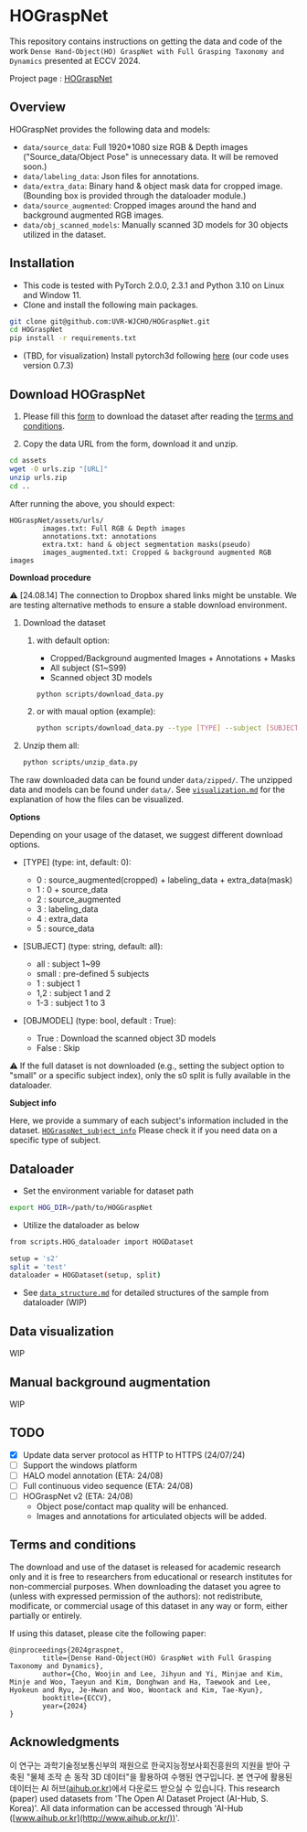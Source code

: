 # HOGraspNet
This repository contains instructions on getting the data and code of the work `Dense Hand-Object(HO) GraspNet with Full Grasping Taxonomy and Dynamics` presented at ECCV 2024.

Project page : [HOGraspNet](https://hograspnet2024.github.io/)


## Overview
HOGraspNet provides the following data and models:
- `data/source_data`: Full 1920*1080 size RGB & Depth images ("Source_data/Object Pose" is unnecessary data. It will be removed soon.)
- `data/labeling_data`: Json files for annotations.
- `data/extra_data`: Binary hand & object mask data for cropped image. (Bounding box is provided through the dataloader module.)
- `data/source_augmented`: Cropped images around the hand and background augmented RGB images.
- `data/obj_scanned_models`: Manually scanned 3D models for 30 objects utilized in the dataset.

<!-- See [`data_structure.md`](./docs/data_structure.md) for an explanation of the data you will download. -->

## Installation

- This code is tested with PyTorch 2.0.0, 2.3.1 and Python 3.10 on Linux and Window 11.
- Clone and install the following main packages.
```bash
git clone git@github.com:UVR-WJCHO/HOGraspNet.git
cd HOGraspNet
pip install -r requirements.txt
```
- (TBD, for visualization) Install pytorch3d following [here](https://github.com/facebookresearch/pytorch3d) (our code uses version 0.7.3)



## Download HOGraspNet

1. Please fill this [form](https://forms.gle/UqH15zN2PiBGQDUs7) to download the dataset after reading the [terms and conditions](#terms).

2. Copy the data URL from the form, download it and unzip.

```bash
cd assets
wget -O urls.zip "[URL]"
unzip urls.zip
cd ..
```


After running the above, you should expect:
<!-- HOGraspNet/assets/checksum.json -->
```
HOGraspNet/assets/urls/
        images.txt: Full RGB & Depth images
        annotations.txt: annotations
        extra.txt: hand & object segmentation masks(pseudo)
        images_augmented.txt: Cropped & background augmented RGB images

```

**Download procedure**

⚠️ [24.08.14] The connection to Dropbox shared links might be unstable. We are testing alternative methods to ensure a stable download environment.

1. Download the dataset 
	1. with default option: 
		- Cropped/Background augmented Images + Annotations + Masks
		- All subject (S1~S99)
		- Scanned object 3D models

		```bash
		python scripts/download_data.py
		```

	2. or with maual option (example): 
		```bash
		python scripts/download_data.py --type [TYPE] --subject [SUBJECT] --objModel [OBJMODEL]
		```

2. Unzip them all:
	```bash
	python scripts/unzip_data.py
	```

The raw downloaded data can be found under `data/zipped/`. The unzipped data and models can be found under `data/`. See [`visualization.md`](./docs/visualization.md) for the explanation of how the files can be visualized.


**Options**

Depending on your usage of the dataset, we suggest different download options. 


* [TYPE] (type: int, default: 0): 
    * 0 : source_augmented(cropped) + labeling_data + extra_data(mask)
    * 1 : 0 + source_data
    * 2 : source_augmented
    * 3 : labeling_data
    * 4 : extra_data
    * 5 : source_data

* [SUBJECT] (type: string, default: all): 
    * all : subject 1~99
    * small : pre-defined 5 subjects
    * 1 : subject 1
    * 1,2 : subject 1 and 2
    * 1-3 : subject 1 to 3
        
* [OBJMODEL] (type: bool, default : True): 
    * True : Download the scanned object 3D models
    * False : Skip

⚠️ If the full dataset is not downloaded (e.g., setting the subject option to "small" or a specific subject index), only the s0 split is fully available in the dataloader.


**Subject info**

Here, we provide a summary of each subject's information included in the dataset. [`HOGraspNet_subject_info`](./assets/HOGraspNet_subject_info.csv)
Please check it if you need data on a specific type of subject.



## Dataloader

* Set the environment variable for dataset path
```bash
export HOG_DIR=/path/to/HOGGraspNet
```

* Utilize the dataloader as below

```bash
from scripts.HOG_dataloader import HOGDataset

setup = 's2'
split = 'test'
dataloader = HOGDataset(setup, split)
```

* See [`data_structure.md`](./docs/data_structure.md) for detailed structures of the sample from dataloader (WIP)



## Data visualization

WIP

## Manual background augmentation

WIP

## TODO ##

<!-- - [ ] An uncompleted task
- [x] A completed task -->
- [x] Update data server protocol as HTTP to HTTPS (24/07/24)
- [ ] Support the windows platform
- [ ] HALO model annotation (ETA: 24/08)
- [ ] Full continuous video sequence (ETA: 24/08)
- [ ] HOGraspNet v2 (ETA: 24/08)
	- Object pose/contact map quality will be enhanced.
	- Images and annotations for articulated objects will be added.


## Terms and conditions
<a name="terms"></a>
The download and use of the dataset is released for academic research only and it is free to researchers from educational or research institutes for non-commercial purposes. When downloading the dataset you agree to (unless with expressed permission of the authors): not redistribute, modificate, or commercial usage of this dataset in any way or form, either partially or entirely.

If using this dataset, please cite the following paper:

```
@inproceedings{2024graspnet,
        title={Dense Hand-Object(HO) GraspNet with Full Grasping Taxonomy and Dynamics},
        author={Cho, Woojin and Lee, Jihyun and Yi, Minjae and Kim, Minje and Woo, Taeyun and Kim, Donghwan and Ha, Taewook and Lee, Hyokeun and Ryu, Je-Hwan and Woo, Woontack and Kim, Tae-Kyun},
        booktitle={ECCV},
        year={2024}
}
```

## Acknowledgments
이 연구는 과학기술정보통신부의 재원으로 한국지능정보사회진흥원의 지원을 받아 구축된 "물체 조작 손 동작 3D 데이터"을 활용하여 수행된 연구입니다.
본 연구에 활용된 데이터는 AI 허브([aihub.or.kr](http://aihub.or.kr/))에서 다운로드 받으실 수 있습니다.
This research (paper) used datasets from 'The Open AI Dataset Project (AI-Hub, S. Korea)'.
All data information can be accessed through 'AI-Hub ([www.aihub.or.kr](http://www.aihub.or.kr/))'.
